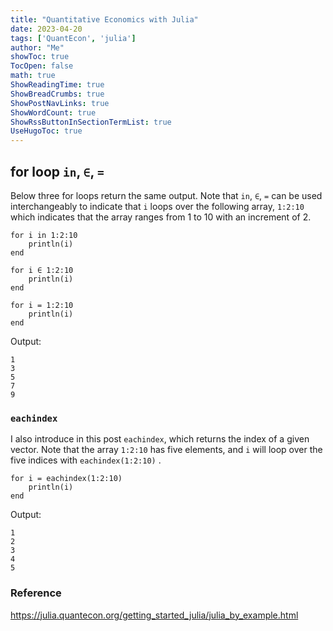 ```yaml
---
title: "Quantitative Economics with Julia" 
date: 2023-04-20
tags: ['QuantEcon', 'julia']
author: "Me"
showToc: true
TocOpen: false
math: true
ShowReadingTime: true
ShowBreadCrumbs: true
ShowPostNavLinks: true
ShowWordCount: true
ShowRssButtonInSectionTermList: true
UseHugoToc: true
---
```


## for loop  `in`, `∈`, `=` 

Below three for loops return the same output. Note that `in`, `∈`, `=` can be used interchangeably to indicate that `i` loops over the following array, `1:2:10` which indicates that the array ranges from 1 to 10 with an increment of 2. 


```
for i in 1:2:10
    println(i)
end

for i ∈ 1:2:10
    println(i)
end 

for i = 1:2:10
    println(i)
end 
```
Output:
```
1
3
5
7
9
```

### `eachindex`
I also introduce in this post `eachindex`, which returns the index of a given vector. Note that  the array `1:2:10` has five elements, and `i` will loop over the five indices with `eachindex(1:2:10)` .
```
for i = eachindex(1:2:10)
    println(i)
end 
```

Output:
```
1
2
3
4
5
```

### Reference
https://julia.quantecon.org/getting_started_julia/julia_by_example.html